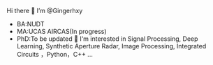 Hi there 👋 
I’m @Gingerhxy
+ BA:NUDT
+ MA:UCAS AIRCAS(In progress)
+ PhD:To be updated
👀 I'm interested in Signal Processing, Deep Learning, Synthetic Aperture Radar, Image Processing, Integrated Circuits ，Python，C++ ...


<!---
Gingerhxy/Gingerhxy is a ✨ special ✨ repository because its `README.md` (this file) appears on your GitHub profile.
You can click the Preview link to take a look at your changes.
--->
